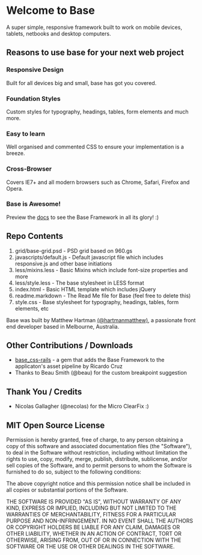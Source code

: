 # Welcome to Base
A super simple, responsive framework built to work on mobile devices, tablets, netbooks and desktop computers.

## Reasons to use base for your next web project
### Responsive Design
Built for all devices big and small, base has got you covered.

### Foundation Styles
Custom styles for typography, headings, tables, form elements and much more.

### Easy to learn
Well organised and commented CSS to ensure your implementation is a breeze.

### Cross-Browser
Covers IE7+ and all modern browsers such as Chrome, Safari, Firefox and Opera.

### Base is Awesome!
Preview the [docs](http://matthewhartman.github.io/base/docs/) to see the Base Framework in all its glory! :)


## Repo Contents
1. grid/base-grid.psd - PSD grid based on 960.gs
2. javascripts/default.js - Default javascript file which includes responsive.js and other base initiations
3. less/mixins.less - Basic Mixins which include font-size properties and more
4. less/style.less - The base stylesheet in LESS format
5. index.html - Basic HTML template which includes jQuery
6. readme.markdown - The Read Me file for Base (feel free to delete this)
7. style.css - Base stylesheet for typography, headings, tables, form elements, etc

Base was built by Matthew Hartman [(@hartmanmatthew)](http://twitter.com/hartmanmatthew), a passionate front end developer based in Melbourne, Australia.

## Other Contributions / Downloads
- [base_css-rails](https://github.com/rkrdo/base_css-rails) - a gem that adds the Base Framework to the applicaton's asset pipeline by Ricardo Cruz
- Thanks to Beau Smith (@beau) for the custom breakpoint suggestion

## Thank You / Credits
- Nicolas Gallagher (@necolas) for the Micro ClearFix :)


## MIT Open Source License
Permission is hereby granted, free of charge, to any person obtaining a copy of this software and associated documentation files (the "Software"), to deal in the Software without restriction, including without limitation the rights to use, copy, modify, merge, publish, distribute, sublicense, and/or sell copies of the Software, and to permit persons to whom the Software is furnished to do so, subject to the following conditions:

The above copyright notice and this permission notice shall be included in all copies or substantial portions of the Software.

THE SOFTWARE IS PROVIDED "AS IS", WITHOUT WARRANTY OF ANY KIND, EXPRESS OR IMPLIED, INCLUDING BUT NOT LIMITED TO THE WARRANTIES OF MERCHANTABILITY, FITNESS FOR A PARTICULAR PURPOSE AND NON-INFRINGEMENT. IN NO EVENT SHALL THE AUTHORS OR COPYRIGHT HOLDERS BE LIABLE FOR ANY CLAIM, DAMAGES OR OTHER LIABILITY, WHETHER IN AN ACTION OF CONTRACT, TORT OR OTHERWISE, ARISING FROM, OUT OF OR IN CONNECTION WITH THE SOFTWARE OR THE USE OR OTHER DEALINGS IN THE SOFTWARE.